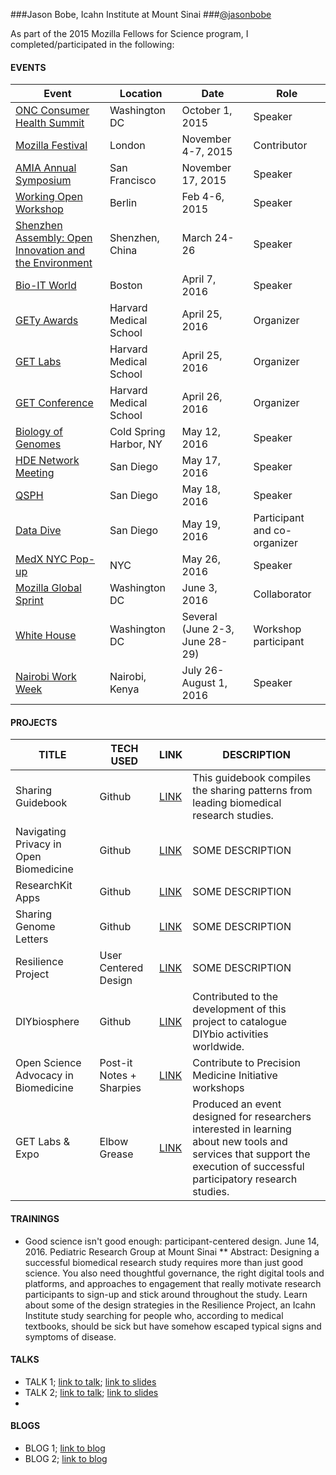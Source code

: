 
###Jason Bobe, Icahn Institute at Mount Sinai
###[@jasonbobe](https://twitter.com/jasonbobe)

As part of the 2015 Mozilla Fellows for Science program, I completed/participated in the following: 

#### EVENTS

Event | Location | Date | Role
----- | -------- | ---- | -----
[ONC Consumer Health Summit](http://www.capconcorp.com/meeting/2014/Consumer-Health-IT-Summit/) | Washington DC | October 1, 2015 | Speaker
[Mozilla Festival](https://mozillafestival.org/) | London | November 4-7, 2015 | Contributor
[AMIA Annual Symposium](https://www.amia.org/amia2015) | San Francisco | November 17, 2015 | Speaker 
[Working Open Workshop](https://science.mozilla.org/working-open-workshop-february-2016) | Berlin | Feb 4-6, 2015 | Speaker
[Shenzhen Assembly: Open Innovation and the Environment](http://sagebase.org/events/sage-event-02/) | Shenzhen, China | March 24-26 | Speaker
[Bio-IT World](http://www.bio-itworldexpo.com/) | Boston | April 7, 2016 | Speaker
[GETy Awards](http://www.getconference.org/get2016/awards.html) | Harvard Medical School  | April 25, 2016 | Organizer
[GET Labs](www.getconference.org/get2016/labs.html) | Harvard Medical School  | April 25, 2016 | Organizer
[GET Conference](www.getconference.org) | Harvard Medical School  | April 26, 2016 | Organizer
[Biology of Genomes](https://meetings.cshl.edu/meetings.aspx?meet=genome&year=16) | Cold Spring Harbor, NY | May 12, 2016 | Speaker
[HDE Network Meeting](more) | San Diego | May 17, 2016 | Speaker
[QSPH](more) | San Diego | May 18, 2016 | Speaker
[Data Dive](more) | San Diego | May 19, 2016 | Participant and co-organizer
[MedX NYC Pop-up](more) | NYC | May 26, 2016 | Speaker
[Mozilla Global Sprint](https://science.mozilla.org/programs/events/global-sprint-2016) | Washington DC | June 3, 2016 | Collaborator
[White House]() | Washington DC | Several (June 2-3, June 28-29) | Workshop participant
[Nairobi Work Week]() | Nairobi, Kenya | July 26-August 1, 2016 | Speaker

#### PROJECTS
TITLE | TECH USED | LINK | DESCRIPTION
----- | --------- | ---- | ------------
Sharing Guidebook | Github  | [LINK](http://blog.jasonbobe.net/sharing-guidebook/) | This guidebook compiles the sharing patterns from leading biomedical research studies. 
Navigating Privacy in Open Biomedicine | Github | [LINK](http://blog.jasonbobe.net/privacy-resources/) | SOME DESCRIPTION
ResearchKit Apps | Github | [LINK](https://github.com/jasonbobe/research-kit-apps) | SOME DESCRIPTION
Sharing Genome Letters | Github | [LINK](https://github.com/jasonbobe/sharing-genome-letters) | SOME DESCRIPTION
Resilience Project | User Centered Design | [LINK](https://github.com/auremoser/pirateplotr) | SOME DESCRIPTION
DIYbiosphere | Github | [LINK](https://github.com/DIYbiosphere) | Contributed to the development of this project to catalogue DIYbio activities worldwide.
Open Science Advocacy in Biomedicine | Post-it Notes + Sharpies | [LINK](https://science.mozilla.org/blog/ff-jason) | Contribute to Precision Medicine Initiative workshops
GET Labs & Expo | Elbow Grease | [LINK](http://www.getconference.org/get2016/labs.html) |  Produced an event designed for researchers interested in learning about new tools and services that support the execution of successful participatory research studies. 

#### TRAININGS
* Good science isn't good enough: participant-centered design. June 14, 2016. Pediatric Research Group at Mount Sinai
** Abstract: Designing a successful biomedical research study requires more than just good science. You also need thoughtful governance, the right digital tools and platforms, and approaches to engagement that really motivate research participants to sign-up and stick around throughout the study. Learn about some of the design strategies in the Resilience Project, an Icahn Institute study searching for people who, according to medical textbooks, should be sick but have somehow escaped typical signs and symptoms of disease.

#### TALKS
* TALK 1; [link to talk](); [link to slides]()
* TALK 2; [link to talk](); [link to slides]()
* 
#### BLOGS
* BLOG 1; [link to blog]()
* BLOG 2; [link to blog]()


